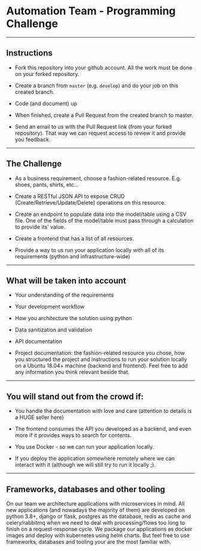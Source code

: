 # Automation Team - Programming Challenge

---

## Instructions

- Fork this repository into your github account. All the work must be done on your forked repository.

- Create a branch from `master` (e.g. `develop`) and do your job on this created branch.

- Code (and document) up

- When finished, create a Pull Request from the created branch to master.

- Send an email to us with the Pull Request link (from your forked repository). That way we can request access to review it and provide you feedback.

---

## The Challenge

- As a business requirement, choose a fashion-related resource. E.g. shoes, pants, shirts, etc...

- Create a RESTful JSON API to expose CRUD (Create/Retrieve/Update/Delete) operations on this resource.

- Create an endpoint to populate data into the model/table using a CSV file. One of the fields of the model/table must pass through a calculation to provide its' value.

- Create a frontend that has a list of all resources.

- Provide a way to us run your application locally with all of its requirements (python and infrastructure-wide)

---

## What will be taken into account

- Your understanding of the requirements

- Your development workflow

- How you architecture the solution using python

- Data sanitization and validation

- API documentation

- Project documentation: the fashion-related resource you chose, how you structured the project and instructions to run your solution locally on a Ubuntu 18.04+ machine (backend and frontend). Feel free to add any information you think relevant beside that.

---

## **You will stand out from the crowd if**:

- You handle the documentation with love and care (attention to details is a HUGE seller here)

- The frontend consumes the API you developed as a backend, and even more if it provides ways to search for contents.

- You use Docker - so we can run your application locally.

- If you deploy the application somewhere remotely where we can interact with it (although we will still try to run it locally ;).

---

## Frameworks, databases and other tooling

On our team we architecture applications with microservices in mind. All new applications (and nowadays the majority of them) are developed on python 3.8+, django or flask, postgres as the database, redis as cache and celery/rabbitmq when we need to deal with processing/flows too long to finish on a request-response cycle. We package our applications as docker images and deploy with kubernetes using helm charts. But feel free to use frameworks, databases and tooling your are the most familiar with.


